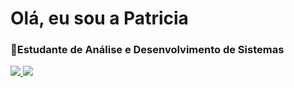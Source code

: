 # Olá, eu sou a Patricia 
<h3>📘Estudante de Análise e Desenvolvimento de Sistemas</h3>
<div>
  <a href="https://github.com/PatriciaDamasceno883/Patricia-Damasceno-Geraldo/edit/main/README.md">
  <img leight="180cm" src="https://github-readme-stats.vercel.app/api?username=PatriciaDamasceno883&show_icons=true&theme=transparent&include_all_commits=true&count_private-true"/>
  <img leight="180cm"  src="https://github-readme-stats.vercel.app/api/top-langs/?username=PatriciaDamasceno883&layout=compact&langs_count=16&theme=transparent">
    </div>
  
 <div style="display: inline_block><br>
             <img align="center" alt=Patty-Java" height="30" widht="40" src="https://cdn.jsdelivr.net/gh/devicons/devicon/icons/java/java-plain.svg"/>
</div>
